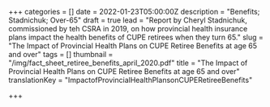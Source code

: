 +++
categories = []
date = 2022-01-23T05:00:00Z
description = "Benefits; Stadnichuk; Over-65"
draft = true
lead = "Report by Cheryl Stadnichuk, commissioned by teh CSRA in 2019, on how provincial health insurance plans impact the health benefits of CUPE retirees when they turn 65."
slug = "The Impact of Provincial Health Plans on CUPE Retiree Benefits at age 65 and over"
tags = []
thumbnail = "/img/fact_sheet_retiree_benefits_april_2020.pdf"
title = "The Impact of Provincial Health Plans on CUPE Retiree Benefits at age 65 and over"
translationKey = "ImpactofProvincialHealthPlansonCUPERetireeBenefits"

+++
